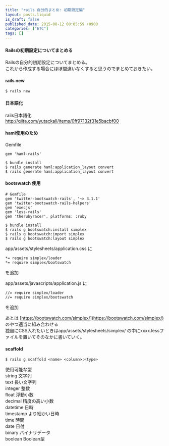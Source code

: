 ```yaml
---
title: "rails 自分的まとめ: 初期設定編"
layout: posts.liquid
is_draft: false
published_date: 2015-08-12 00:05:59 +0900
categories: ["ETC"]
tags: []
---
```


#### Railsの初期設定についてまとめる
Railsの自分的初期設定についてまとめる。  
これから作成する場合にほぼ間違いなくすると思うのでまとめておきたい。

#### rails new
    $ rails new

#### 日本語化
rails日本語化  
http://qiita.com/yutackall/items/0ff97132f31e5bacbf00

#### haml使用のため
Gemfile

    gem 'haml-rails'

    $ bundle install
    $ rails generate haml:application_layout convert
    $ rails generate haml:application_layout convert

#### bootswatch 使用
    # Gemfile
    gem 'twitter-bootswatch-rails', '~> 3.1.1'
    gem 'twitter-bootswatch-rails-helpers'
    gem 'execjs'
    gem 'less-rails'
    gem 'therubyracer', platforms: :ruby

    $ bundle install
    $ rails g bootswatch:install simplex
    $ rails g bootswatch:import simplex
    $ rails g bootswatch:layout simplex

app/assets/stylesheets/application.css に

    *= require simplex/loader
    *= require simplex/bootswatch

を追加

app/assets/javascripts/application.js に

    //= require simplex/loader
    //= require simplex/bootswatch

を追加

あとは [https://bootswatch.com/simplex/](https://bootswatch.com/simplex/) のやつ適当に組み合わせる  
独自にCSS入れたいときはapp/assets/stylesheets/simplex/ の中にxxxx.lessファイルを置いてそのなかに書いていく。

#### scaffold
    $ rails g scaffold <name> <column>:<type>

使用可能な型  
string 文字列  
text 長い文字列  
integer 整数  
float 浮動小数  
decimal 精度の高い小数  
datetime 日時  
timestamp より細かい日時  
time 時間  
date 日付  
binary バイナリデータ  
boolean Boolean型


